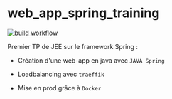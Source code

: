 # web_app_spring_training

[![build workflow](https://github.com/Zewa-hub/web_app_spring_training/actions/workflows/build.yml/badge.svg)](https://github.com/Zewa-hub/web_app_spring_training/actions)

Premier TP de JEE sur le framework Spring :

- Création d'une web-app en java avec `JAVA Spring` 

- Loadbalancing avec `traeffik` 

- Mise en prod grâce à `Docker` 
